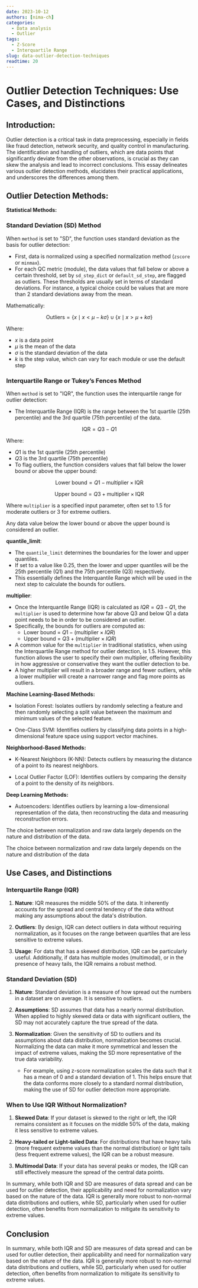 ```yaml
---
date: 2023-10-12
authors: [nima-ch]
categories:
  - Data analysis
  - Outlier
tags:
  - Z-Score
  - Interquartile Range
slug: data-outlier-detection-techniques
readtime: 20
---
```


# Outlier Detection Techniques: Use Cases, and Distinctions

## Introduction:
Outlier detection is a critical task in data preprocessing, especially in fields like fraud detection, network security, and quality control in manufacturing. The identification and handling of outliers, which are data points that significantly deviate from the other observations, is crucial as they can skew the analysis and lead to incorrect conclusions. This essay delineates various outlier detection methods, elucidates their practical applications, and underscores the differences among them.

## Outlier Detection Methods:

**Statistical Methods:**

### Standard Deviation (SD) Method
When `method` is set to "SD", the function uses standard deviation as the basis for outlier detection:

- First, data is normalized using a specified normalization method (`zscore` or `minmax`).
- For each QC metric (module), the data values that fall below or above a certain threshold, set by `sd_step_dict` or `default_sd_step`, are flagged as outliers. These thresholds are usually set in terms of standard deviations. For instance, a typical choice could be values that are more than 2 standard deviations away from the mean.

Mathematically:

$$\text{Outliers} = \{ x \mid x < \mu - k\sigma \} \cup \{ x \mid x > \mu + k\sigma \}$$

Where:

- $x$ is a data point
- $\mu$ is the mean of the data
- $\sigma$ is the standard deviation of the data
- $k$ is the step value, which can vary for each module or use the default step

### Interquartile Range or Tukey’s Fences Method 
When `method` is set to "IQR", the function uses the interquartile range for outlier detection:

- The Interquartile Range (IQR) is the range between the 1st quartile (25th percentile) and the 3rd quartile (75th percentile) of the data.

$$\text{IQR} = Q3 - Q1$$

Where:

- $Q1$ is the 1st quartile (25th percentile)
- $Q3$ is the 3rd quartile (75th percentile)
- To flag outliers, the function considers values that fall below the lower bound or above the upper bound:

$$\text{Lower bound} = Q1 - \text{multiplier} \times \text{IQR}$$

$$\text{Upper bound} = Q3 + \text{multiplier} \times \text{IQR}$$

Where `multiplier` is a specified input parameter, often set to 1.5 for moderate outliers or 3 for extreme outliers. 

Any data value below the lower bound or above the upper bound is considered an outlier.

**quantile_limit**:
   
- The `quantile_limit` determines the boundaries for the lower and upper quantiles.
- If set to a value like 0.25, then the lower and upper quantiles will be the 25th percentile (Q1) and the 75th percentile (Q3) respectively.
- This essentially defines the Interquantile Range which will be used in the next step to calculate the bounds for outliers. 

**multiplier**:

- Once the Interquantile Range (IQR) is calculated as $IQR = Q3 - Q1$, the `multiplier` is used to determine how far above Q3 and below Q1 a data point needs to be in order to be considered an outlier.
- Specifically, the bounds for outliers are computed as:
    - Lower bound = $Q1 - (\text{multiplier} \times IQR)$
    - Upper bound = $Q3 + (\text{multiplier} \times IQR)$
- A common value for the `multiplier` in traditional statistics, when using the Interquartile Range method for outlier detection, is 1.5. However, this function allows the user to specify their own multiplier, offering flexibility in how aggressive or conservative they want the outlier detection to be. 
- A higher multiplier will result in a broader range and fewer outliers, while a lower multiplier will create a narrower range and flag more points as outliers.



**Machine Learning-Based Methods:**

- Isolation Forest: Isolates outliers by randomly selecting a feature and then randomly selecting a split value between the maximum and minimum values of the selected feature.

- One-Class SVM: Identifies outliers by classifying data points in a high-dimensional feature space using support vector machines.

**Neighborhood-Based Methods:**

- K-Nearest Neighbors (K-NN): Detects outliers by measuring the distance of a point to its nearest neighbors.

- Local Outlier Factor (LOF): Identifies outliers by comparing the density of a point to the density of its neighbors.

**Deep Learning Methods:**

- Autoencoders: Identifies outliers by learning a low-dimensional representation of the data, then reconstructing the data and measuring reconstruction errors.

The choice between normalization and raw data largely depends on the nature and distribution of the data.

The choice between normalization and raw data largely depends on the nature and distribution of the data

## Use Cases, and Distinctions
### Interquartile Range (IQR)

1. **Nature**: IQR measures the middle 50% of the data. It inherently accounts for the spread and central tendency of the data without making any assumptions about the data's distribution.

2. **Outliers**: By design, IQR can detect outliers in data without requiring normalization, as it focuses on the range between quartiles that are less sensitive to extreme values.

3. **Usage**: For data that has a skewed distribution, IQR can be particularly useful. Additionally, if data has multiple modes (multimodal), or in the presence of heavy tails, the IQR remains a robust method.

### Standard Deviation (SD)

1. **Nature**: Standard deviation is a measure of how spread out the numbers in a dataset are on average. It is sensitive to outliers.

2. **Assumptions**: SD assumes that data has a nearly normal distribution. When applied to highly skewed data or data with significant outliers, the SD may not accurately capture the true spread of the data.

3. **Normalization**: Given the sensitivity of SD to outliers and its assumptions about data distribution, normalization becomes crucial. Normalizing the data can make it more symmetrical and lessen the impact of extreme values, making the SD more representative of the true data variability.

   - For example, using z-score normalization scales the data such that it has a mean of 0 and a standard deviation of 1. This helps ensure that the data conforms more closely to a standard normal distribution, making the use of SD for outlier detection more appropriate.

### When to Use IQR Without Normalization?

1. **Skewed Data**: If your dataset is skewed to the right or left, the IQR remains consistent as it focuses on the middle 50% of the data, making it less sensitive to extreme values.

2. **Heavy-tailed or Light-tailed Data**: For distributions that have heavy tails (more frequent extreme values than the normal distribution) or light tails (less frequent extreme values), the IQR can be a robust measure.

3. **Multimodal Data**: If your data has several peaks or modes, the IQR can still effectively measure the spread of the central data points.

In summary, while both IQR and SD are measures of data spread and can be used for outlier detection, their applicability and need for normalization vary based on the nature of the data. IQR is generally more robust to non-normal data distributions and outliers, while SD, particularly when used for outlier detection, often benefits from normalization to mitigate its sensitivity to extreme values.
## Conclusion

In summary, while both IQR and SD are measures of data spread and can be used for outlier detection, their applicability and need for normalization vary based on the nature of the data. IQR is generally more robust to non-normal data distributions and outliers, while SD, particularly when used for outlier detection, often benefits from normalization to mitigate its sensitivity to extreme values.

